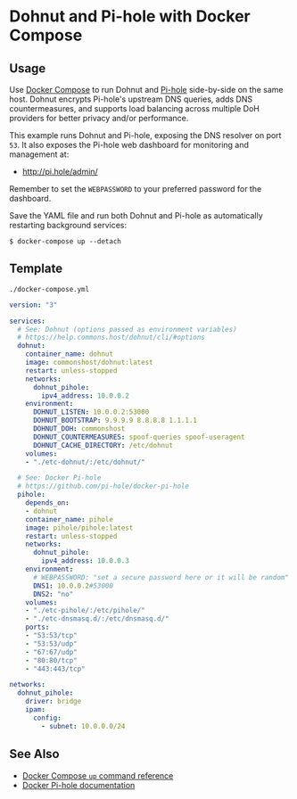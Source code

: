 # Dohnut and Pi-hole with Docker Compose

## Usage

Use [Docker Compose](https://docs.docker.com/compose/) to run Dohnut and [Pi-hole](https://pi-hole.net) side-by-side on the same host. Dohnut encrypts Pi-hole's upstream DNS queries, adds DNS countermeasures, and supports load balancing across multiple DoH providers for better privacy and/or performance.

This example runs Dohnut and Pi-hole, exposing the DNS resolver on port `53`. It also exposes the Pi-hole web dashboard for monitoring and management at:

- http://pi.hole/admin/

Remember to set the `WEBPASSWORD` to your preferred password for the dashboard.

Save the YAML file and run both Dohnut and Pi-hole as automatically restarting background services:

    $ docker-compose up --detach

## Template

`./docker-compose.yml`

```yaml
version: "3"

services:
  # See: Dohnut (options passed as environment variables)
  # https://help.commons.host/dohnut/cli/#options
  dohnut:
    container_name: dohnut
    image: commonshost/dohnut:latest
    restart: unless-stopped
    networks:
      dohnut_pihole:
        ipv4_address: 10.0.0.2
    environment:
      DOHNUT_LISTEN: 10.0.0.2:53000
      DOHNUT_BOOTSTRAP: 9.9.9.9 8.8.8.8 1.1.1.1
      DOHNUT_DOH: commonshost
      DOHNUT_COUNTERMEASURES: spoof-queries spoof-useragent
      DOHNUT_CACHE_DIRECTORY: /etc/dohnut
    volumes:
    - "./etc-dohnut/:/etc/dohnut/"

  # See: Docker Pi-hole
  # https://github.com/pi-hole/docker-pi-hole
  pihole:
    depends_on:
    - dohnut
    container_name: pihole
    image: pihole/pihole:latest
    restart: unless-stopped
    networks:
      dohnut_pihole:
        ipv4_address: 10.0.0.3
    environment:
      # WEBPASSWORD: "set a secure password here or it will be random"
      DNS1: 10.0.0.2#53000
      DNS2: "no"
    volumes:
    - "./etc-pihole/:/etc/pihole/"
    - "./etc-dnsmasq.d/:/etc/dnsmasq.d/"
    ports:
    - "53:53/tcp"
    - "53:53/udp"
    - "67:67/udp"
    - "80:80/tcp"
    - "443:443/tcp"

networks:
  dohnut_pihole:
    driver: bridge
    ipam:
      config:
        - subnet: 10.0.0.0/24
```

## See Also

- [Docker Compose `up` command reference](https://docs.docker.com/compose/reference/up/)
- [Docker Pi-hole documentation](https://github.com/pi-hole/docker-pi-hole)
